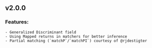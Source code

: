 ## v2.0.0

### Features:

    - Generalized Discriminant field
    - Using Mapped returns in matchers for better inference
    - Partial matching (`matchP`/`matchPI`) courtesy of @rjdestigter
